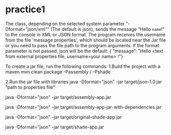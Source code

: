 # practice1
The class, depending on the selected system parameter “-Dformat=”json/xml“” (The default is json),
sends the message “Hello `name`!” to the console in XML or JSON format.
The program receives the username from the file 'message.properties',
which should be located near the Jar file or you need to pass the file path to the program arguments.
If the format parameter is not passed, json will be the default.
{ “message”: “Hello <text from external properties file, username=your name> !"}

To create a jar file, run the following commands:
1.Build the project with a maven
mvn clean package -Passembly / -Pshade

2.Run the jar file with libraries
java -Dformat="json" -jar target/json-1.0.jar "path to properties file"

java -Dformat="json" -jar target/assembly-app.jar

java -Dformat="json" -jar target/assembly-app-jar-with-dependencies.jar

java -Dformat="json" -jar target/original-shade-app.jar

java -Dformat="json" -jar target/shade-app.jar


